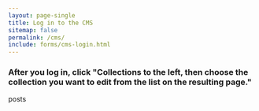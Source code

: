 ```yaml
---
layout: page-single
title: Log in to the CMS
sitemap: false
permalink: /cms/
include: forms/cms-login.html
---
```


### After you log in, click "Collections to the left, then choose the collection you want to edit from the list on the resulting page."

posts
